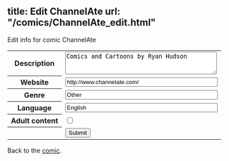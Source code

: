 title: Edit ChannelAte
url: "/comics/ChannelAte_edit.html"
---
Edit info for comic ChannelAte

<form name="comic" action="http://gaepostmail.appspot.com/comic/" method="post">
<table class="comicinfo">
<tr>
<th>Description</th><td><textarea name="description" cols="40" rows="3">Comics and Cartoons by Ryan Hudson</textarea></td>
</tr>
<tr>
<th>Website</th><td><input type="text" name="url" value="http://www.channelate.com/" size="40"/></td>
</tr>
<tr>
<th>Genre</th><td><input type="text" name="genre" value="Other" size="40"/></td>
</tr>
<tr>
<th>Language</th><td><input type="text" name="language" value="English" size="40"/></td>
</tr>
<tr>
<th>Adult content</th><td><input type="checkbox" name="adult" value="adult" /></td>
</tr>
<tr>
<th></th><td>
<input type="hidden" name="comic" value="ChannelAte" />
<input type="submit" name="submit" value="Submit" />
</td>
</tr>
</table>
</form>

Back to the [comic](ChannelAte.html).
